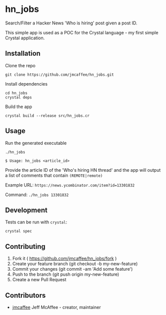 # hn_jobs

Search/Filter a Hacker News 'Who is hiring' post given a post ID.

This simple app is used as a POC for the Crystal language - my first simple
Crystal application.

## Installation

Clone the repo

    git clone https://github.com/jmcaffee/hn_jobs.git

Install dependencies

    cd hn_jobs
    crystal deps

Build the app

    crystal build --release src/hn_jobs.cr

## Usage

Run the generated executable

    ./hn_jobs

    $ Usage: hn_jobs <article_id>

Provide the article ID of the 'Who's hiring HN thread' and the app will output
a list of comments that contain `(REMOTE|remote)`

Example URL: `https://news.ycombinator.com/item?id=13301832`

Command: `./hn_jobs 13301832`


## Development

Tests can be run with `crystal`:

    crystal spec

## Contributing

1. Fork it ( https://github.com/jmcaffee/hn_jobs/fork )
2. Create your feature branch (git checkout -b my-new-feature)
3. Commit your changes (git commit -am 'Add some feature')
4. Push to the branch (git push origin my-new-feature)
5. Create a new Pull Request

## Contributors

- [jmcaffee](https://github.com/jmcaffee) Jeff McAffee - creator, maintainer
